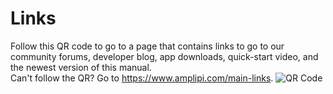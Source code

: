 # Links
Follow this QR code to go to a page that contains links to go to our community forums, developer blog, app downloads, quick-start video, and the newest version of this manual.
\
Can't follow the QR? Go to https://www.amplipi.com/main-links.
![QR Code](main/qr-page.png)
